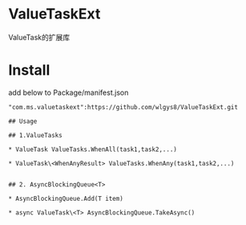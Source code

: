 # ValueTaskExt
ValueTask的扩展库

# Install

add below to Package/manifest.json

```
"com.ms.valuetaskext":https://github.com/wlgys8/ValueTaskExt.git

## Usage

## 1.ValueTasks

* ValueTask ValueTasks.WhenAll(task1,task2,...) 

* ValueTask\<WhenAnyResult> ValueTasks.WhenAny(task1,task2,...)


## 2. AsyncBlockingQueue<T>

* AsyncBlockingQueue.Add(T item)

* async ValueTask\<T> AsyncBlockingQueue.TakeAsync()


